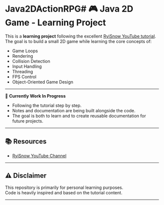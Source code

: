 # Java2DActionRPG# 🎮 Java 2D Game - Learning Project

This is a **learning project** following the excellent [RyiSnow YouTube tutorial](https://www.youtube.com/@RyiSnow).  
The goal is to build a small 2D game while learning the core concepts of:

- Game Loops
- Rendering
- Collision Detection
- Input Handling
- Threading
- FPS Control
- Object-Oriented Game Design

---

🚧 **Currently Work In Progress**

- Following the tutorial step by step.
- Notes and documentation are being built alongside the code.
- The goal is both to learn and to create reusable documentation for future projects.

---

## 📚 Resources

- [RyiSnow YouTube Channel](https://www.youtube.com/@RyiSnow)

---

## ⚠ Disclaimer

This repository is primarily for personal learning purposes.  
Code is heavily inspired and based on the tutorial content.

---